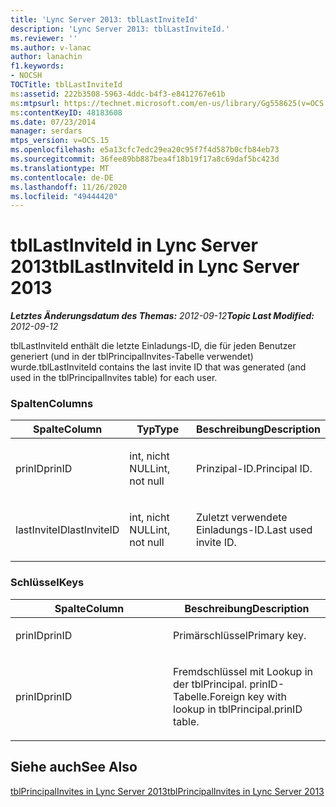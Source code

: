 ```yaml
---
title: 'Lync Server 2013: tblLastInviteId'
description: 'Lync Server 2013: tblLastInviteId.'
ms.reviewer: ''
ms.author: v-lanac
author: lanachin
f1.keywords:
- NOCSH
TOCTitle: tblLastInviteId
ms:assetid: 222b3508-5963-4ddc-b4f3-e8412767e61b
ms:mtpsurl: https://technet.microsoft.com/en-us/library/Gg558625(v=OCS.15)
ms:contentKeyID: 48183608
ms.date: 07/23/2014
manager: serdars
mtps_version: v=OCS.15
ms.openlocfilehash: e5a13cfc7edc29ea20c95f7f4d587b0cfb84eb73
ms.sourcegitcommit: 36fee89bb887bea4f18b19f17a8c69daf5bc423d
ms.translationtype: MT
ms.contentlocale: de-DE
ms.lasthandoff: 11/26/2020
ms.locfileid: "49444420"
---
```

# <a name="tbllastinviteid-in-lync-server-2013"></a><span data-ttu-id="94bf2-103">tblLastInviteId in Lync Server 2013</span><span class="sxs-lookup"><span data-stu-id="94bf2-103">tblLastInviteId in Lync Server 2013</span></span>

<div data-xmlns="http://www.w3.org/1999/xhtml">

<div class="topic" data-xmlns="http://www.w3.org/1999/xhtml" data-msxsl="urn:schemas-microsoft-com:xslt" data-cs="https://msdn.microsoft.com/">

<div data-asp="https://msdn2.microsoft.com/asp">



</div>

<div id="mainSection">

<div id="mainBody"><span data-ttu-id="94bf2-104">

<span> </span></span><span class="sxs-lookup"><span data-stu-id="94bf2-104">

<span> </span></span></span>

<span data-ttu-id="94bf2-105">_**Letztes Änderungsdatum des Themas:** 2012-09-12_</span><span class="sxs-lookup"><span data-stu-id="94bf2-105">_**Topic Last Modified:** 2012-09-12_</span></span>

<span data-ttu-id="94bf2-106">tblLastInviteId enthält die letzte Einladungs-ID, die für jeden Benutzer generiert (und in der tblPrincipalInvites-Tabelle verwendet) wurde.</span><span class="sxs-lookup"><span data-stu-id="94bf2-106">tblLastInviteId contains the last invite ID that was generated (and used in the tblPrincipalInvites table) for each user.</span></span>

### <a name="columns"></a><span data-ttu-id="94bf2-107">Spalten</span><span class="sxs-lookup"><span data-stu-id="94bf2-107">Columns</span></span>

<table>
<colgroup>
<col style="width: 33%" />
<col style="width: 33%" />
<col style="width: 33%" />
</colgroup>
<thead>
<tr class="header">
<th><span data-ttu-id="94bf2-108">Spalte</span><span class="sxs-lookup"><span data-stu-id="94bf2-108">Column</span></span></th>
<th><span data-ttu-id="94bf2-109">Typ</span><span class="sxs-lookup"><span data-stu-id="94bf2-109">Type</span></span></th>
<th><span data-ttu-id="94bf2-110">Beschreibung</span><span class="sxs-lookup"><span data-stu-id="94bf2-110">Description</span></span></th>
</tr>
</thead>
<tbody>
<tr class="odd">
<td><p><span data-ttu-id="94bf2-111">prinID</span><span class="sxs-lookup"><span data-stu-id="94bf2-111">prinID</span></span></p></td>
<td><p><span data-ttu-id="94bf2-112">int, nicht NULL</span><span class="sxs-lookup"><span data-stu-id="94bf2-112">int, not null</span></span></p></td>
<td><p><span data-ttu-id="94bf2-113">Prinzipal-ID.</span><span class="sxs-lookup"><span data-stu-id="94bf2-113">Principal ID.</span></span></p></td>
</tr>
<tr class="even">
<td><p><span data-ttu-id="94bf2-114">lastInviteID</span><span class="sxs-lookup"><span data-stu-id="94bf2-114">lastInviteID</span></span></p></td>
<td><p><span data-ttu-id="94bf2-115">int, nicht NULL</span><span class="sxs-lookup"><span data-stu-id="94bf2-115">int, not null</span></span></p></td>
<td><p><span data-ttu-id="94bf2-116">Zuletzt verwendete Einladungs-ID.</span><span class="sxs-lookup"><span data-stu-id="94bf2-116">Last used invite ID.</span></span></p></td>
</tr>
</tbody>
</table>


### <a name="keys"></a><span data-ttu-id="94bf2-117">Schlüssel</span><span class="sxs-lookup"><span data-stu-id="94bf2-117">Keys</span></span>

<table>
<colgroup>
<col style="width: 50%" />
<col style="width: 50%" />
</colgroup>
<thead>
<tr class="header">
<th><span data-ttu-id="94bf2-118">Spalte</span><span class="sxs-lookup"><span data-stu-id="94bf2-118">Column</span></span></th>
<th><span data-ttu-id="94bf2-119">Beschreibung</span><span class="sxs-lookup"><span data-stu-id="94bf2-119">Description</span></span></th>
</tr>
</thead>
<tbody>
<tr class="odd">
<td><p><span data-ttu-id="94bf2-120">prinID</span><span class="sxs-lookup"><span data-stu-id="94bf2-120">prinID</span></span></p></td>
<td><p><span data-ttu-id="94bf2-121">Primärschlüssel</span><span class="sxs-lookup"><span data-stu-id="94bf2-121">Primary key.</span></span></p></td>
</tr>
<tr class="even">
<td><p><span data-ttu-id="94bf2-122">prinID</span><span class="sxs-lookup"><span data-stu-id="94bf2-122">prinID</span></span></p></td>
<td><p><span data-ttu-id="94bf2-123">Fremdschlüssel mit Lookup in der tblPrincipal. prinID-Tabelle.</span><span class="sxs-lookup"><span data-stu-id="94bf2-123">Foreign key with lookup in tblPrincipal.prinID table.</span></span></p></td>
</tr>
</tbody>
</table>


<div>

## <a name="see-also"></a><span data-ttu-id="94bf2-124">Siehe auch</span><span class="sxs-lookup"><span data-stu-id="94bf2-124">See Also</span></span>


[<span data-ttu-id="94bf2-125">tblPrincipalInvites in Lync Server 2013</span><span class="sxs-lookup"><span data-stu-id="94bf2-125">tblPrincipalInvites in Lync Server 2013</span></span>](lync-server-2013-tblprincipalinvites.md)  
  

<span data-ttu-id="94bf2-126"></div>

</div>

<span> </span>

</div>

</div>

</span><span class="sxs-lookup"><span data-stu-id="94bf2-126"></div>

</div>

<span> </span>

</div>

</div>

</span></span></div>


